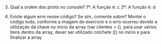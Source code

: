3) Qual a ordem dos prints no console?
   1º: A função é: c
   2º: A função é: d

4) Existe algum erro nesse código? Se sim, comente sobre?
   Montei o código todo, conforme a imagem do exercício e o erro ocorreu devido a utilização da chave no início da  array (var clientes = {), para usar vários itens dentro da array, dever ser utilizado colchete ([) no ínício e para finalizar a array 	
